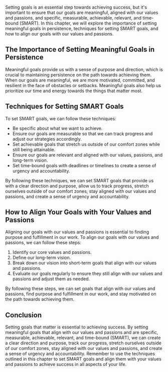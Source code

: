 
Setting goals is an essential step towards achieving success, but it's important to ensure that our goals are meaningful, aligned with our values and passions, and specific, measurable, achievable, relevant, and time-bound (SMART). In this chapter, we will explore the importance of setting meaningful goals in persistence, techniques for setting SMART goals, and how to align our goals with our values and passions.

The Importance of Setting Meaningful Goals in Persistence
---------------------------------------------------------

Meaningful goals provide us with a sense of purpose and direction, which is crucial to maintaining persistence on the path towards achieving them. When our goals are meaningful, we are more motivated, committed, and resilient in the face of obstacles or setbacks. Meaningful goals also help us prioritize our time and energy towards the things that matter most.

Techniques for Setting SMART Goals
----------------------------------

To set SMART goals, we can follow these techniques:

* Be specific about what we want to achieve.
* Ensure our goals are measurable so that we can track progress and adjust our strategies accordingly.
* Set achievable goals that stretch us outside of our comfort zones while still being attainable.
* Ensure our goals are relevant and aligned with our values, passions, and long-term vision.
* Set time-bound goals with deadlines or timelines to create a sense of urgency and accountability.

By following these techniques, we can set SMART goals that provide us with a clear direction and purpose, allow us to track progress, stretch ourselves outside of our comfort zones, stay aligned with our values and passions, and create a sense of urgency and accountability.

How to Align Your Goals with Your Values and Passions
-----------------------------------------------------

Aligning our goals with our values and passions is essential to finding purpose and fulfillment in our work. To align our goals with our values and passions, we can follow these steps:

1. Identify our core values and passions.
2. Define our long-term vision.
3. Break down our vision into short-term goals that align with our values and passions.
4. Evaluate our goals regularly to ensure they still align with our values and passions and adjust them as needed.

By following these steps, we can set goals that align with our values and passions, find purpose and fulfillment in our work, and stay motivated on the path towards achieving them.

Conclusion
----------

Setting goals that matter is essential to achieving success. By setting meaningful goals that align with our values and passions and are specific, measurable, achievable, relevant, and time-bound (SMART), we can create a clear direction and purpose, track our progress, stretch ourselves outside of our comfort zones, stay aligned with our values and passions, and create a sense of urgency and accountability. Remember to use the techniques outlined in this chapter to set SMART goals and align them with your values and passions to achieve success in all aspects of your life.
